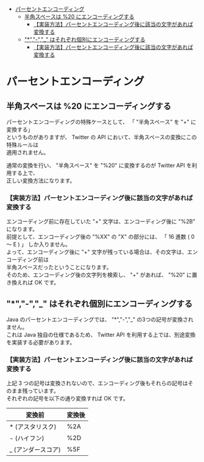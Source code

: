 - [パーセントエンコーディング](#パーセントエンコーディング)
  - [半角スペースは %20 にエンコーディングする](#半角スペースは-20-にエンコーディングする)
    - [【実装方法】パーセントエンコーディング後に該当の文字があれば変換する](#実装方法パーセントエンコーディング後に該当の文字があれば変換する)
  - ["\*","-","\_" はそれぞれ個別にエンコーディングする](#-_-はそれぞれ個別にエンコーディングする)
    - [【実装方法】パーセントエンコーディング後に該当の文字があれば変換する](#実装方法パーセントエンコーディング後に該当の文字があれば変換する-1)


# パーセントエンコーディング

## 半角スペースは %20 にエンコーディングする

パーセントエンコーディングの特殊ケースとして、 「 "半角スペース" を "+" に変換する」  
というものがありますが、 Twitter の API において、半角スペースの変換にこの特殊ルールは  
適用されません。

通常の変換を行い、 "半角スペース" を "%20" に変換するのが Twitter API を利用する上で、  
正しい変換方法になります。


### 【実装方法】パーセントエンコーディング後に該当の文字があれば変換する

エンコーディング前に存在していた "+" 文字は、エンコーディング後に "%2B" になります。  
前提として、エンコーディング後の "%XX" の "X" の部分には、 「 16 進数 ( 0 ～ E ) 」 しか入りません。  
よって、エンコーディング後に "+" 文字が残っている場合は、その文字は、エンコーディング前は  
半角スペースだったということになります。  
そのため、エンコーディング後の文字列を検索し、 "+" があれば、 "%20" に置き換えれば OK です。


## "*","-","_" はそれぞれ個別にエンコーディングする

Java のパーセントエンコーディングでは、 "*","-","_" の3つの記号が変換されません。  
これは Java 独自の仕様であるため、 Twitter API を利用する上では、別途変換を実装する必要があります。


### 【実装方法】パーセントエンコーディング後に該当の文字があれば変換する

上記 3 つの記号は変換されないので、エンコーディング後もそれらの記号はそのまま残っています。  
それぞれの記号を以下の通り変換すれば OK です。

| 変換前             | 変換後 |
|--------------------|--------|
| * (アスタリスク)   | %2A    |
| - (ハイフン)       | %2D    |
| _ (アンダースコア) | %5F    |
